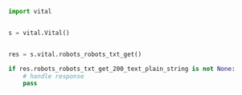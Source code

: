 <!-- Start SDK Example Usage -->


```python
import vital


s = vital.Vital()


res = s.vital.robots_robots_txt_get()

if res.robots_robots_txt_get_200_text_plain_string is not None:
    # handle response
    pass
```
<!-- End SDK Example Usage -->